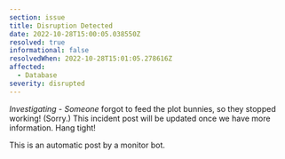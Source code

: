 ```yaml
---
section: issue
title: Disruption Detected
date: 2022-10-28T15:00:05.038550Z
resolved: true
informational: false
resolvedWhen: 2022-10-28T15:01:05.278616Z
affected:
  - Database
severity: disrupted
---
```

*Investigating* - _Someone_ forgot to feed the plot bunnies, so they stopped working! (Sorry.) This incident post will be updated once we have more information. Hang tight!

This is an automatic post by a monitor bot.
        